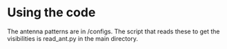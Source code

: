 # Using the code

The antenna patterns are in /configs. The script that reads these to get the visibilities is read_ant.py in the main directory.
